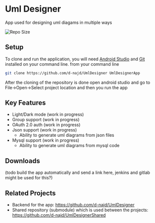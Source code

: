 # Uml Designer

App used for designing uml diagams in multiple ways 

![Repo Size](https://img.shields.io/github/repo-size/d-najd/UmlDesigner)

## Setup

To clone and run the application, you will need [Android Studio](https://developer.android.com/studio) and [Git](https://git-scm.com/downloads) installed on your command line.
from your command line
``` sh
git clone https://github.com/d-najd/UmlDesigner UmlDesignerApp
```
After the cloning of the repository is done open android studio and go to File->Open->Select project location and then you run the app

## Key Features
 - Light/Dark mode (work in progress)
 - Group support (work in progress)
 - OAuth 2.0 auth (work in progress)
 - Json support (work in progress)
   - Ability to generate uml diagrams from json files
 - Mysql support (work in progress)
   - Ability to generate uml diagrams from mysql code

## Downloads
 (todo build the app automatically and send a link here, jenkins and gitlab might be used for this?)

## Related Projects
 - Backend for the app: https://github.com/d-najd/UmlDesigner
 - Shared repository (submodule) which is used between the projects: https://github.com/d-najd/UmlDesignerShared
